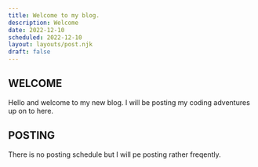 ```yaml
---
title: Welcome to my blog.
description: Welcome
date: 2022-12-10
scheduled: 2022-12-10
layout: layouts/post.njk
draft: false
---
```


## WELCOME
Hello and welcome to my new blog. I will be posting my coding adventures up on to here.

## POSTING
There is no posting schedule but I will pe posting rather freqently.